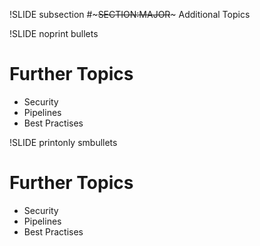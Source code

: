!SLIDE subsection
#~~~SECTION:MAJOR~~~ Additional Topics

!SLIDE noprint bullets
# Further Topics
* Security
* Pipelines
* Best Practises

!SLIDE printonly smbullets
# Further Topics
* Security
* Pipelines
* Best Practises
